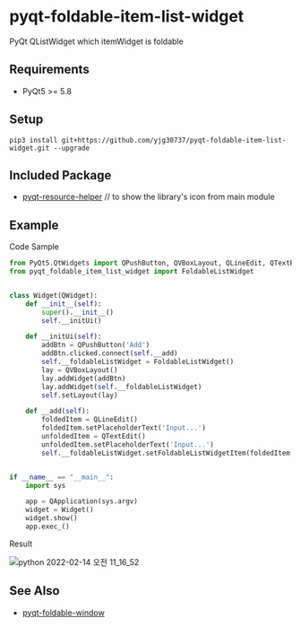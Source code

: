 # pyqt-foldable-item-list-widget
PyQt QListWidget which itemWidget is foldable

## Requirements
* PyQt5 >= 5.8

## Setup
```pip3 install git+https://github.com/yjg30737/pyqt-foldable-item-list-widget.git --upgrade```

## Included Package
* <a href="https://github.com/yjg30737/pyqt-resource-helper.git">pyqt-resource-helper</a> // to show the library's icon from main module

## Example
Code Sample
```python
from PyQt5.QtWidgets import QPushButton, QVBoxLayout, QLineEdit, QTextEdit, QWidget, QApplication
from pyqt_foldable_item_list_widget import FoldableListWidget


class Widget(QWidget):
    def __init__(self):
        super().__init__()
        self.__initUi()

    def __initUi(self):
        addBtn = QPushButton('Add')
        addBtn.clicked.connect(self.__add)
        self.__foldableListWidget = FoldableListWidget()
        lay = QVBoxLayout()
        lay.addWidget(addBtn)
        lay.addWidget(self.__foldableListWidget)
        self.setLayout(lay)

    def __add(self):
        foldedItem = QLineEdit()
        foldedItem.setPlaceholderText('Input...')
        unfoldedItem = QTextEdit()
        unfoldedItem.setPlaceholderText('Input...')
        self.__foldableListWidget.setFoldableListWidgetItem(foldedItem, unfoldedItem)


if __name__ == "__main__":
    import sys

    app = QApplication(sys.argv)
    widget = Widget()
    widget.show()
    app.exec_()
```

Result

![python 2022-02-14 오전 11_16_52](https://user-images.githubusercontent.com/55078043/153788861-fea13fd4-475f-4112-bd0c-411a0936b479.png)

## See Also
* <a href="https://github.com/yjg30737/pyqt-foldable-window.git">pyqt-foldable-window</a>
